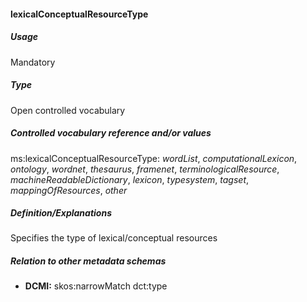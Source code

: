 #### lexicalConceptualResourceType
##### Usage
Mandatory
##### Type
Open controlled vocabulary
##### Controlled vocabulary reference and/or values
ms:lexicalConceptualResourceType: _wordList_, _computationalLexicon_, _ontology_, _wordnet_, _thesaurus_, _framenet_, _terminologicalResource_, _machineReadableDictionary_, _lexicon_, _typesystem_, _tagset_, _mappingOfResources_, _other_
##### Definition/Explanations
Specifies the type of lexical/conceptual resources
##### Relation to other metadata schemas
* **DCMI:** skos:narrowMatch dct:type
